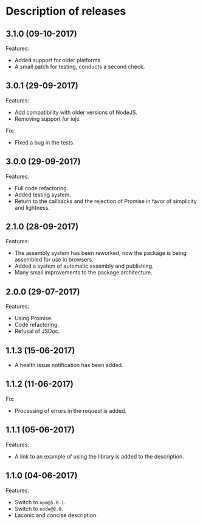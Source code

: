 # Description of releases
## 3.1.0 (09-10-2017)
Features:
- Added support for older platforms.
- A small patch for testing, conducts a second check.

## 3.0.1 (29-09-2017)
Features:
- Add compatibility with older versions of NodeJS.
- Removing support for iojs.

Fix:
- Fixed a bug in the tests.

## 3.0.0 (29-09-2017)
Features:
- Full code refactoring.
- Added testing system.
- Return to the callbacks and the rejection of Promise in favor of simplicity and lightness.

## 2.1.0 (28-09-2017)
Features:
 - The assembly system has been reworked, now the package is being assembled for use in browsers.
 - Added a system of automatic assembly and publishing.
 - Many small improvements to the package architecture.

## 2.0.0 (29-07-2017)
Features:
 - Using Promise.
 - Code refactoring.
 - Refusal of JSDoc.

## 1.1.3 (15-06-2017)
- A health issue notification has been added.

## 1.1.2 (11-06-2017)
Fix:
 - Processing of errors in the request is added.

## 1.1.1 (05-06-2017)
Features:
 - A link to an example of using the library is added to the description.

## 1.1.0 (04-06-2017)
Features:
 - Switch to `npm@5.0.1`.
 - Switch to `node@8.0`.
 - Laconic and concise description.

